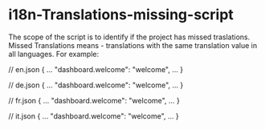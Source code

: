# i18n-Translations-missing-script

The scope of the script is to identify if the project has missed traslations. Missed Translations means - translations with the same translation value in all languages.
 For example:

// en.json
{
  ...
  "dashboard.welcome": "welcome",
  ...
}

// de.json
{
  ...
  "dashboard.welcome": "welcome",
  ...
}

// fr.json
{
  ...
  "dashboard.welcome": "welcome",
  ...
}

// it.json
{
  ...
  "dashboard.welcome": "welcome",
  ...
}
